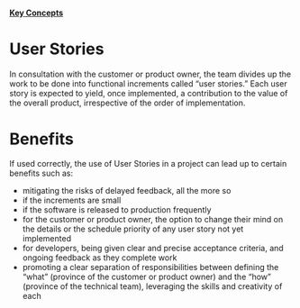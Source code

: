 #### [Key Concepts](/key-concepts.md)

# User Stories

In consultation with the customer or product owner, the team divides up the work to be done into functional increments called “user stories.”
Each user story is expected to yield, once implemented, a contribution to the value of the overall product, irrespective of the order of implementation.

# Benefits

If used correctly, the use of User Stories in a project can lead up to certain benefits such as:
* mitigating the risks of delayed feedback, all the more so
* if the increments are small
* if the software is released to production frequently
* for the customer or product owner, the option to change their mind on the details or the schedule priority of any user story not yet implemented
* for developers, being given clear and precise acceptance criteria, and ongoing feedback as they complete work
* promoting a clear separation of responsibilities between defining the “what” (province of the customer or product owner) and the “how” (province of the technical team), leveraging the skills and creativity of each